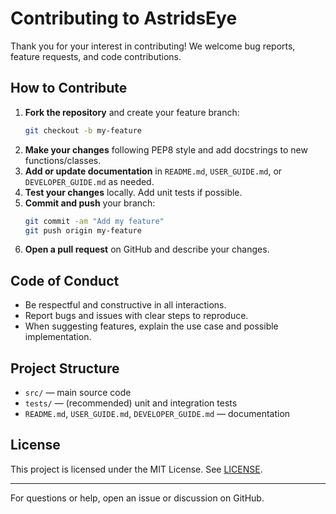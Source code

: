 # Contributing to AstridsEye

Thank you for your interest in contributing! We welcome bug reports, feature requests, and code contributions.

## How to Contribute

1. **Fork the repository** and create your feature branch:
   ```bash
   git checkout -b my-feature
   ```
2. **Make your changes** following PEP8 style and add docstrings to new functions/classes.
3. **Add or update documentation** in `README.md`, `USER_GUIDE.md`, or `DEVELOPER_GUIDE.md` as needed.
4. **Test your changes** locally. Add unit tests if possible.
5. **Commit and push** your branch:
   ```bash
   git commit -am "Add my feature"
   git push origin my-feature
   ```
6. **Open a pull request** on GitHub and describe your changes.

## Code of Conduct
- Be respectful and constructive in all interactions.
- Report bugs and issues with clear steps to reproduce.
- When suggesting features, explain the use case and possible implementation.

## Project Structure
- `src/` — main source code
- `tests/` — (recommended) unit and integration tests
- `README.md`, `USER_GUIDE.md`, `DEVELOPER_GUIDE.md` — documentation

## License
This project is licensed under the MIT License. See [LICENSE](LICENSE).

---
For questions or help, open an issue or discussion on GitHub.
